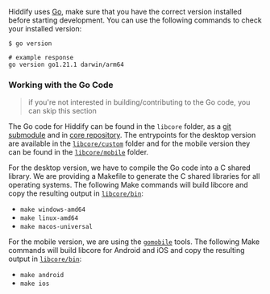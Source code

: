 Hiddify uses [Go](https://go.dev), make sure that you have the correct version installed before starting development. You can use the following commands to check your installed version:

```shell
$ go version

# example response
go version go1.21.1 darwin/arm64
```

### Working with the Go Code

> if you're not interested in building/contributing to the Go code, you can skip this section

The Go code for Hiddify can be found in the `libcore` folder, as a [git submodule](https://git-scm.com/book/en/v2/Git-Tools-Submodules) and in [core repository](https://github.com/masood5400/vpnro-core). The entrypoints for the desktop version are available in the [`libcore/custom`](https://github.com/masood5400/vpnro-core/tree/main/custom) folder and for the mobile version they can be found in the [`libcore/mobile`](https://github.com/masood5400/vpnro-core/tree/main/mobile) folder.

For the desktop version, we have to compile the Go code into a C shared library. We are providing a Makefile to generate the C shared libraries for all operating systems. The following Make commands will build libcore and copy the resulting output in [`libcore/bin`](https://github.com/masood5400/vpnro-core/tree/main/bin):

- `make windows-amd64`
- `make linux-amd64`
- `make macos-universal`

For the mobile version, we are using the [`gomobile`](https://github.com/golang/go/wiki/Mobile) tools. The following Make commands will build libcore for Android and iOS and copy the resulting output in [`libcore/bin`](https://github.com/masood5400/vpnro-core/tree/main/bin):

- `make android`
- `make ios`
